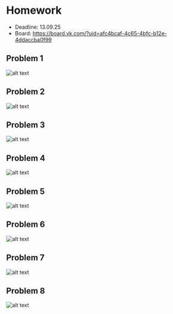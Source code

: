 # Homework

 - Deadline: 13.09.25
 - Board: https://board.vk.com/?uid=afc4bcaf-4c65-4bfc-b12e-4ddaccba0f99

## Problem 1
![alt text](../images/image.png)

## Problem 2
![alt text](../images/image-1.png)

## Problem 3 
![alt text](../images/image-2.png)

## Problem 4
![alt text](../images/image-3.png)

## Problem 5
![alt text](../images/image-4.png)

## Problem 6
![alt text](../images/image-5.png)

## Problem 7
![alt text](../images/image-6.png)

## Problem 8
![alt text](../images/image-8.png)

